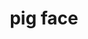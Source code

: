 ---
layout: smileys&emotion
title: pig face
emoji: pig_face
permalink: 🐷.html
image: assets/img/3moji/pig_face.png
---